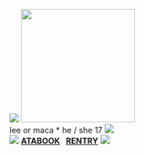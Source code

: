 
![](https://komarev.com/ghpvc/?username=yourusername&style=plastic&color=pink)
<img src="https://i.pinimg.com/564x/ac/1f/b9/ac1fb971c08e1739cbb70fd31d8b3bca.jpg" width="200" />  <br> lee or maca * he / she 17 <img src="https://i.postimg.cc/wMSwpPMg/F71053FB-D4A1-4FEA-947F-EED30148C299.gif" /> <br> <img src="https://i.postimg.cc/Tw9KBHr0/IMG_2679.gif" /> <a href="https://cat.atabook.org">**ATABOOK**</a>⠀<a href="https://rentry.co/lee">**RENTRY**</a> <img src="https://pixels.crd.co/assets/images/gallery130/56a56e31.gif?v=99d3974e" />
